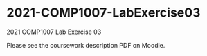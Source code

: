 # 2021-COMP1007-LabExercise03

2021 COMP1007 Lab Exercise 03

Please see the coursework description PDF on Moodle.

